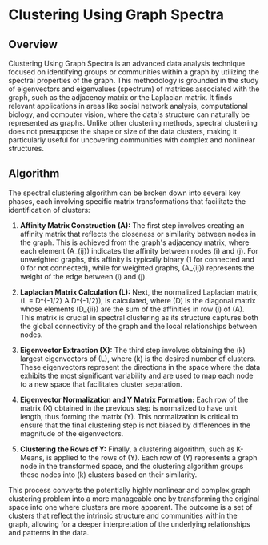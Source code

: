 # Clustering Using Graph Spectra

## Overview

Clustering Using Graph Spectra is an advanced data analysis technique focused on identifying groups or communities within a graph by utilizing the spectral properties of the graph. This methodology is grounded in the study of eigenvectors and eigenvalues (spectrum) of matrices associated with the graph, such as the adjacency matrix or the Laplacian matrix. It finds relevant applications in areas like social network analysis, computational biology, and computer vision, where the data's structure can naturally be represented as graphs. Unlike other clustering methods, spectral clustering does not presuppose the shape or size of the data clusters, making it particularly useful for uncovering communities with complex and nonlinear structures.

## Algorithm

The spectral clustering algorithm can be broken down into several key phases, each involving specific matrix transformations that facilitate the identification of clusters:

1. **Affinity Matrix Construction (A):** The first step involves creating an affinity matrix that reflects the closeness or similarity between nodes in the graph. This is achieved from the graph's adjacency matrix, where each element \(A_{ij}\) indicates the affinity between nodes \(i\) and \(j\). For unweighted graphs, this affinity is typically binary (1 for connected and 0 for not connected), while for weighted graphs, \(A_{ij}\) represents the weight of the edge between \(i\) and \(j\).

2. **Laplacian Matrix Calculation (L):** Next, the normalized Laplacian matrix, \(L = D^{-1/2} A D^{-1/2}\), is calculated, where \(D\) is the diagonal matrix whose elements \(D_{ii}\) are the sum of the affinities in row \(i\) of \(A\). This matrix is crucial in spectral clustering as its structure captures both the global connectivity of the graph and the local relationships between nodes.

3. **Eigenvector Extraction (X):** The third step involves obtaining the \(k\) largest eigenvectors of \(L\), where \(k\) is the desired number of clusters. These eigenvectors represent the directions in the space where the data exhibits the most significant variability and are used to map each node to a new space that facilitates cluster separation.

4. **Eigenvector Normalization and Y Matrix Formation:** Each row of the matrix \(X\) obtained in the previous step is normalized to have unit length, thus forming the matrix \(Y\). This normalization is critical to ensure that the final clustering step is not biased by differences in the magnitude of the eigenvectors.

5. **Clustering the Rows of Y:** Finally, a clustering algorithm, such as K-Means, is applied to the rows of \(Y\). Each row of \(Y\) represents a graph node in the transformed space, and the clustering algorithm groups these nodes into \(k\) clusters based on their similarity.

This process converts the potentially highly nonlinear and complex graph clustering problem into a more manageable one by transforming the original space into one where clusters are more apparent. The outcome is a set of clusters that reflect the intrinsic structure and communities within the graph, allowing for a deeper interpretation of the underlying relationships and patterns in the data.
